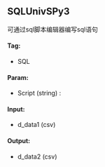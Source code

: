 
## SQLUnivSPy3

可通过sql脚本编辑器编写sql语句

#### Tag:
* SQL

#### Param:
* Script (string) : 

#### Input:
* d_data1 (csv) 

#### Output:
* d_data2 (csv) 
